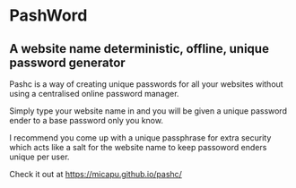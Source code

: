# PashWord
## A website name deterministic, offline, unique password generator



Pashc is a way of creating unique passwords for all your websites without using a centralised online password manager. 

Simply type your website name in and you will be given a unique password ender to a base password only you know.

I recommend you come up with a unique passphrase for extra security which acts like a salt for the website name to keep passoword enders unique per user.


Check it out at https://micapu.github.io/pashc/
